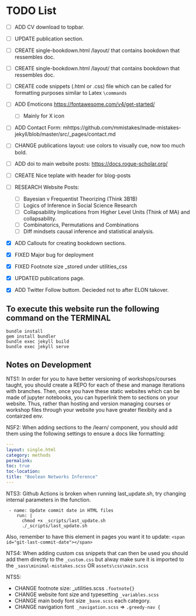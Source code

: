 # TODO List

- [ ] ADD CV download to topbar.
- [ ] UPDATE publication section.
- [ ] CREATE single-bookdown.html /layout/ that contains bookdown that ressembles doc.
- [ ] CREATE single-bookdown.html /layout/ that contains bookdown that ressembles doc.
- [ ] CREATE code snippets (.html or .css) file which can be called for formatting purposes similar to Latex `\commands`
- [ ] ADD Emoticons https://fontawesome.com/v4/get-started/
    - [ ] Mainly for X icon
- [ ] ADD Contact Form: mhttps://github.com/mmistakes/made-mistakes-jekyll/blob/master/src/_pages/contact.md
- [ ] CHANGE publications layout: use colors to visually cue, now too much bold.
- [ ] ADD doi to main website posts:  https://docs.rogue-scholar.org/
- [ ] CREATE Nice teplate with header for blog-posts

- [ ] RESEARCH Website Posts:
	- [ ] Bayesian v Frequentist Theorizing (Think 3B1B)
	- [ ] Logics of Inference in Social Science Research
	- [ ] Collapsability Implications from Higher Level Units (Think of MA) and collapsability.
	- [ ] Combinatorics, Permutations and Combinations
	- [ ] Diff mindsets causal inference and statistical analysis.
- [X] ADD Callouts for creating bookdown sections. 
- [X] FIXED Major bug for deployment
- [X] FIXED Footnote size _stored under utilities_css
- [X] UPDATED publications page.
- [X] ADD Twitter Follow buttom. Decieded not to after ELON takover.

## To execute this website run the following command on the TERMINAL

```Shell
bundle install
gem install bundler
bundle exec jekyll build
bundle exec jekyll serve 
```

## Notes on Development

NTS1: In order for you to have better versioning of workshops/courses taught,  you should create a REPO for each of these and manage iterations with branches. Then, once you have these static websites which can be made of jupyter notebooks, you can hyperlink them to sections on your website. Thus, rather than hosting and version managing courses or workshop files through your website you have greater flexibity and a contairzed env. 

NSF2: When adding sections to the /learn/ component, you should add them using the following settings to ensure a docs like formatting:
```YAML
---
layout: single.html
category: methods 
permalink:
toc: true
toc-location:
title: "Boolean Networks Inference"
---
```

NTS3: Github Actions is broken when running last_update.sh, try changing internal parameters in the function.

```Shell
 - name: Update commit date in HTML files
    run: |
      chmod +x _scripts/last_update.sh
      ./_scripts/last_update.sh
```

 Also, remember to have this <span> element in pages you want it to update:
`<span id="git-last-commit-date"></span>`

NTS4: When  adding custom css snippets that can then be used you should add them directly to the `_custom.css` but alway make sure it is imported to the `_sass\minimal-mistakes.scss` OR `assets\css\main.scss`


NTS5: 
- CHANGE footnote size: _utilities.scss  `.footnote{}` 
- CHANGE website font size and typesetting `_variables.scss` 
- CHANGE main body font size `_base.scss` each category.
- CHANGE navigation font` _navigation.scss` => `.greedy-nav {`